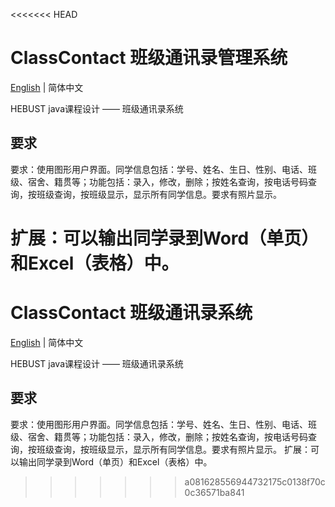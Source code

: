 <<<<<<< HEAD
# ClassContact 班级通讯录管理系统
[English](./README.md) | 简体中文

HEBUST java课程设计 —— 班级通讯录系统
## 要求
要求：使用图形用户界面。同学信息包括：学号、姓名、生日、性别、电话、班级、宿舍、籍贯等；功能包括：录入，修改，删除；按姓名查询，按电话号码查询，按班级查询，按班级显示，显示所有同学信息。要求有照片显示。

扩展：可以输出同学录到Word（单页）和Excel（表格）中。
=======
# ClassContact 班级通讯录系统
[English](./README.md) | 简体中文

HEBUST java课程设计 —— 班级通讯录系统
## 要求
要求：使用图形用户界面。同学信息包括：学号、姓名、生日、性别、电话、班级、宿舍、籍贯等；功能包括：录入，修改，删除；按姓名查询，按电话号码查询，按班级查询，按班级显示，显示所有同学信息。要求有照片显示。
扩展：可以输出同学录到Word（单页）和Excel（表格）中。
>>>>>>> a081628556944732175c0138f70c0c36571ba841
